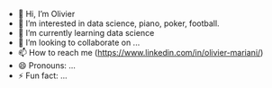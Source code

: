 - 👋 Hi, I’m Olivier
- 👀 I’m interested in data science, piano, poker, football.
- 🌱 I’m currently learning data science
- 💞️ I’m looking to collaborate on ...
- 📫 How to reach me (https://www.linkedin.com/in/olivier-mariani/)
- 😄 Pronouns: ...
- ⚡ Fun fact: ...

<!---
Ynnel713/Ynnel713 is a ✨ special ✨ repository because its `README.md` (this file) appears on your GitHub profile.
You can click the Preview link to take a look at your changes.
--->
